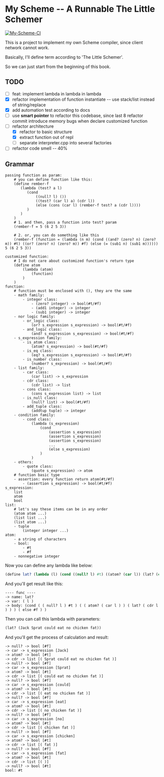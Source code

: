 # My Scheme -- A Runnable The Little Schemer
[![My-Scheme-CI](https://github.com/NoaLand/MyScheme/actions/workflows/build_and_test.yml/badge.svg?branch=master)](https://github.com/NoaLand/MyScheme/actions/workflows/build_and_test.yml)

This is a project to implement my own Scheme compiler, since client network cannot work.

Basically, I'll define term according to 'The Little Schemer'.

So we can just start from the beginning of this book.

## TODO
- [ ] feat: implement lambda in lambda in lambda
- [x] refactor implementation of function instantiate -- use stack/list instead of string/replace
- [x] add automation test according to docs
- [ ] use **smart pointer** to refactor this codebase, since last 8 refactor commit introduce memory bugs when declare customized function
- [ ] refactor architecture
  - [x] refactor to basic structure
  - [x] extract function out of repl
  - [ ] separate interpreter.cpp into several factories
- [ ] refactor code smell -- 40%

## Grammar
```
passing function as param:
    # you can define function like this:
    (define rember-f
       (lambda (test? a l)
          (cond
              ((null? l) ())
              ((test? (car l) a) (cdr l))
              (else (cons (car l) (rember-f test? a (cdr l))))
          )
       )
    )
    # 1. and then, pass a function into test? param
    (rember-f = 5 (6 2 5 3))
    
    # 2. or, you can do something like this
    (rember-f (function = (lambda (n m) (cond ((and? (zero? n) (zero? m)) #t) ((or? (zero? n) (zero? m)) #f) (else (= (sub1 n) (sub1 m)))))) 5 (6 2 5 3))
    
customized function:
    # I do not care about customized function's return type
    (define atom
        (lambda (atom)
            (function)
        )
    )
function:
    # function must be enclosed with (), they are the same
    - math family:
        - integer class:
            - (zero? integer) -> bool(#t/#f)
            - (add1 integer) -> integer
            - (sub1 integer) -> integer
    - nor logic family:
        - or_logic class:
            (or? s_expression s_expression) -> bool(#t/#f)
        - and_logic class:
            (and? s_expression s_expression) -> bool(#t/#f)
    - s_expression family:
        - is_atom class:
            (atom? s_expression) -> bool(#t/#f)
        - is_eq class:    
            (eq? s_expression s_expression) -> bool(#t/#f)
        - is_number class:
            (number? s_expression) -> bool(#t/#f)
    - list family:
        - car class:
            (car list) -> s_expression
        - cdr class:
            (cdr list) -> list
        - cons class:
            (cons s_expression list) -> list
        - is_null class:
            (null? list) -> bool(#t/#f)
        - add_tuple class:
            (addtup tuple) -> integer
    - condition family:
        - cond class:
            (lambda (s_expression)
                (cond
                    (assertion s_expression)
                    (assertion s_expression)
                    (assertion s_expression)
                    ...
                    (else s_expression)
                )
            )
    - others:
        - quote class:
            (quote s_expression) -> atom
    # function basic type
    - assertion: every function return atom(#t/#f)
        - (assertion s_expression) -> bool(#t/#f)
s_expression:
    list
    atom
    bool
list:
    # let's say these items can be in any order
    (atom atom ...)
    (list list ...)
    (list atom ...)
    - tuple
        (integer integer ...)
atom:
    - a string of characters
    - bool:
        - #t
        - #f
    - nonnegative integer
```

Now you can define any lambda like below:
```scheme
(define lat? (lambda (l) (cond ((null? l) #t) ((atom? (car l)) (lat? (cdr l))) (else #f))))
```

And you'll get result like this:
```text
---- func ----
-> name: lat?
-> var: ( l )
-> body: (cond ( ( null? l ) #t ) ( ( atom? ( car l ) ) ( lat? ( cdr l ) ) ) ( else #f ) ) 
```

Then you can call this lambda with parameters:
```scheme
(lat? (Jack Sprat could eat no chicken fat))
```

And you'll get the process of calculation and result:
```text
-> null? -> bool [#f]
-> car -> s_expression [Jack]
-> atom? -> bool [#t]
-> cdr -> list [( Sprat could eat no chicken fat )]
-> null? -> bool [#f]
-> car -> s_expression [Sprat]
-> atom? -> bool [#t]
-> cdr -> list [( could eat no chicken fat )]
-> null? -> bool [#f]
-> car -> s_expression [could]
-> atom? -> bool [#t]
-> cdr -> list [( eat no chicken fat )]
-> null? -> bool [#f]
-> car -> s_expression [eat]
-> atom? -> bool [#t]
-> cdr -> list [( no chicken fat )]
-> null? -> bool [#f]
-> car -> s_expression [no]
-> atom? -> bool [#t]
-> cdr -> list [( chicken fat )]
-> null? -> bool [#f]
-> car -> s_expression [chicken]
-> atom? -> bool [#t]
-> cdr -> list [( fat )]
-> null? -> bool [#f]
-> car -> s_expression [fat]
-> atom? -> bool [#t]
-> cdr -> list [( )]
-> null? -> bool [#t]
bool: #t
```